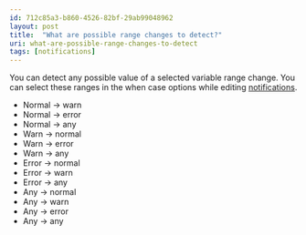 ```yaml
---
id: 712c85a3-b860-4526-82bf-29ab99048962
layout: post
title:  "What are possible range changes to detect?"
uri: what-are-possible-range-changes-to-detect
tags: [notifications]
---
```


You can detect any possible value of a selected variable range change. You can select these ranges in the when case options while editing [notifications](f7277d70-7b35-489b-b378-009a690e0a3f).

<!-- more -->

*   Normal → warn
*   Normal → error
*   Normal → any
*   Warn → normal
*   Warn → error
*   Warn → any
*   Error → normal
*   Error → warn
*   Error → any
*   Any → normal
*   Any → warn
*   Any → error
*   Any → any